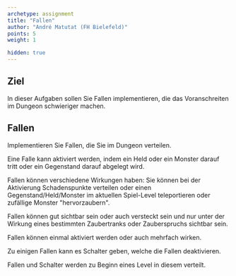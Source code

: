 ```yaml
---
archetype: assignment
title: "Fallen"
author: "André Matutat (FH Bielefeld)"
points: 5
weight: 1

hidden: true
---
```


## Ziel

In dieser Aufgaben sollen Sie Fallen implementieren, die das Voranschreiten im Dungeon
schwieriger machen.

## Fallen

Implementieren Sie Fallen, die Sie im Dungeon verteilen.

Eine Falle kann aktiviert werden, indem ein Held oder ein Monster darauf tritt oder ein
Gegenstand darauf abgelegt wird.

Fallen können verschiedene Wirkungen haben: Sie können bei der Aktivierung Schadenspunkte
verteilen oder einen Gegenstand/Held/Monster im aktuellen Spiel-Level teleportieren oder
zufällige Monster "hervorzaubern".

Fallen können gut sichtbar sein oder auch versteckt sein und nur unter der Wirkung eines
bestimmten Zaubertranks oder Zauberspruchs sichtbar sein.

Fallen können einmal aktiviert werden oder auch mehrfach wirken.

Zu einigen Fallen kann es Schalter geben, welche die Fallen deaktivieren.

Fallen und Schalter werden zu Beginn eines Level in diesem verteilt.
